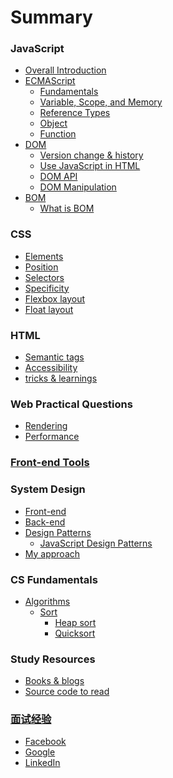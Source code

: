 # Summary

### JavaScript
  * [Overall Introduction](javascript/javascript.md)
  * [ECMAScript]()
    * [Fundamentals](javascript/ECMAScript/fundamentals.md)
    * [Variable, Scope, and Memory](javascript/ECMAScript/variable-scope-memory.md)
    * [Reference Types](javascript/ECMAScript/reference-types.md)
    * [Object](javascript/ECMAScript/object.md)
    * [Function](javascript/ECMAScript/function.md)
  * [DOM]()
    * [Version change & history](javascript/DOM/history.md)
    * [Use JavaScript in HTML](javascript/DOM/use-Javascript-in-HTML.md)
    * [DOM API](javascript/DOM/DOM-api.md)
    * [DOM Manipulation](javascript/DOM/DOM-manipulation.md)
  * [BOM]()
    * [What is BOM](javascript/BOM/what-is-BOM.md)

### CSS
  * [Elements](css/elements.md)
  * [Position](css/position.md)
  * [Selectors](css/selectors.md)
  * [Specificity](css/specificity.md)
  * [Flexbox layout](css/flexbox-layout.md)
  * [Float layout](css/float-layout/md)

### HTML
  * [Semantic tags](html/html.md)
  * [Accessibility](html/accessibility.md)
  * [tricks & learnings](html/tricks-learnings.md)

### Web Practical Questions
  * [Rendering](web/rendering.md)
  * [Performance](web/performance.md)

### [Front-end Tools](tools/tools.md)

### System Design
  * [Front-end](system_design/system-design-frontend.md)
  * [Back-end](system_design/system-design-backend.md)
  * [Design Patterns](cs_fundamentals/design_patterns/designPattern.md)
    * [JavaScript Design Patterns](cs_fundamentals/design_patterns/JavaScript_DesignPattern.md)
  * [My approach](system_design/my-approach.md)

### CS Fundamentals
  * [Algorithms](cs_fundamentals/algorithm/leetcode.md)
    * [Sort]()
      * [Heap sort](cs_fundamentals/algorithm/sort/heapSort.md)
      * [Quicksort](cs_fundamentals/algorithm/sort/quicksort.md)

### Study Resources
  * [Books & blogs](study_resources/study-resources.md)
  * [Source code to read](study_resources/source-code-to-read/readlist.md)

### [面试经验](面试经验.md)
  * [Facebook]()
  * [Google]()
  * [LinkedIn]()
